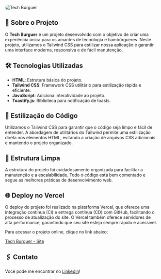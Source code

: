 <img src="https://i.imgur.com/YKPoqAz.png" alt="Tech Burguer" 
      style="border-radius:50px; display: block; margin: auto;">

## 📖 Sobre o Projeto

O **Tech Burguer** é um projeto desenvolvido com o objetivo de criar uma experiência única para os amantes de tecnologia e hambúrgueres. Neste projeto, utilizamos o Tailwind CSS para estilizar nossa aplicação e garantir uma interface moderna, responsiva e de fácil manutenção.

## 🛠️ Tecnologias Utilizadas

- **HTML**: Estrutura básica do projeto.
- **Tailwind CSS**: Framework CSS utilitário para estilização rápida e eficiente.
- **JavaScript**: Adiciona interatividade ao projeto.
- **Toastify.js**: Biblioteca para notificação de toasts.

## 🎨 Estilização do Código

Utilizamos o Tailwind CSS para garantir que o código seja limpo e fácil de entender. A abordagem de utilitários do Tailwind permite uma estilização direta nos elementos HTML, evitando a criação de arquivos CSS adicionais e mantendo o projeto organizado.

## 🧼 Estrutura Limpa
A estrutura do projeto foi cuidadosamente organizada para facilitar a manutenção e a escalabilidade. Todo o código está bem comentado e segue as melhores práticas de desenvolvimento web.

## 🌐 Deploy no Vercel
O deploy do projeto foi realizado na plataforma Vercel, que oferece uma integração contínua (CI) e entrega contínua (CD) com GitHub, facilitando o processo de atualização do site. O Vercel também oferece servidores de alta performance, garantindo que seu site esteja sempre rápido e acessível.

Para acessar o projeto online, clique no link abaixo:

<a href="https://cardapio-dev-lovat.vercel.app/" target="_blank">Tech Burguer - Site</a>  

## 🖇️ Contato
Você pode me encontrar no <a href="https://www.linkedin.com/in/devpnascimento/" target="_blank">LinkedIn</a>!

